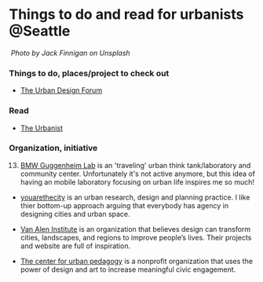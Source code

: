 
# Things to do and read for urbanists @Seattle

![]()
*Photo by Jack Finnigan on Unsplash*

### Things to do, places/project to check out

- [The Urban Design Forum](https://www.aiaseattle.org/committees/urban-design-forum/)

### Read

- [The Urbanist](https://www.theurbanist.org/)

### Organization, initiative

13. [BMW Guggenheim Lab](http://www.bmwguggenheimlab.org/) is an 'traveling' urban think tank/laboratory and community center. Unfortunately it's not active anymore, but this idea of having an mobile laboratory focusing on urban life inspires me so much!

- [youarethecity](http://www.youarethecity.com/) is an urban research, design and planning practice. I like thier bottom-up approach arguing that everybody has agency in designing cities and urban space.

- [Van Alen Institute](https://www.vanalen.org/) is an organization that believes design can transform cities, landscapes, and regions to improve people’s lives. Their projects and website are full of inspiration.

- [The center for urban pedagogy](http://welcometocup.org/) is a nonprofit organization that uses the power of design and art to increase meaningful civic engagement.

